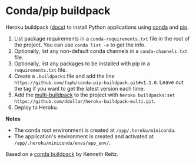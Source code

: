 Conda/pip buildpack
===================

Heroku buildpack ([docs](https://devcenter.heroku.com/articles/buildpacks)) to
install Python applications using [conda](http://conda.pydata.org) and
[pip](https://pypi.python.org).

1. List package requirements in a `conda-requirements.txt` file in the root of
   the project. You can use `conda list -e` to get the info.
2. Optionally, list any non-default conda channels in a `conda-channels.txt`
   file.
3. Optionally, list any packages to be installed with pip in a
   `requirements.txt` file.
4. Create a `.buildpacks` file and add the line
   `https://github.com/faph/conda-pip-buildpack.git#v1.1.0`. Leave out the tag
   if you want to get the latest version each time.
5. Add the [multi-buildpack](https://github.com/ddollar/heroku-buildpack-multi)
   to the project with
   `heroku buildpacks:set https://github.com/ddollar/heroku-buildpack-multi.git`.
6. Deploy to Heroku.

**Notes**

- The conda root environment is created at ``/app/.heroku/miniconda``.
- The application's environment is created and activated at
  ``/app/.heroku/miniconda/envs/app_env/``.

Based on a [conda buildpack](https://github.com/kennethreitz/conda-buildpack)
by Kenneth Reitz.

